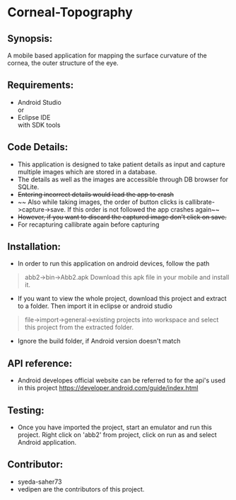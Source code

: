 
# Corneal-Topography
## Synopsis: 
A mobile based application  for mapping the surface curvature of the cornea, the outer structure of the eye.




## Requirements:
* Android Studio  
or 
* Eclipse IDE  
with SDK tools



## Code Details: 
* This application is designed to take patient details as input and capture multiple images which are stored in a database.
* The details as well as the images are accessible through DB browser for SQLite.
* ~~Entering incorrect details would lead the app to crash~~
* ~~ Also while taking images, the order of button clicks is callibrate->capture->save. If this order is not followed the app crashes again~~
* ~~However, if you want to discard the captured image don't click on save.~~
* For recapturing callibrate again before capturing






## Installation:
* In order to run this application on android devices, follow the path 
> abb2->bin->Abb2.apk 
Download this apk file in your mobile and install it.
* If you want to view the whole project, download this project and extract to a folder. Then import it in eclipse or android studio 
> file->import->general->existing projects
 into workspace and select this project from the extracted folder.
* Ignore the build folder, if Android version doesn't match



## API reference: 
* Android developes official website can be referred to for the api's used in this project https://developer.android.com/guide/index.html



## Testing:
* Once you have imported the project, start an emulator and run this project. Right click on 'abb2' from project, click on run as and select Android application. 





## Contributor: 
* syeda-saher73 
* vedipen
are the contributors of this project.        
